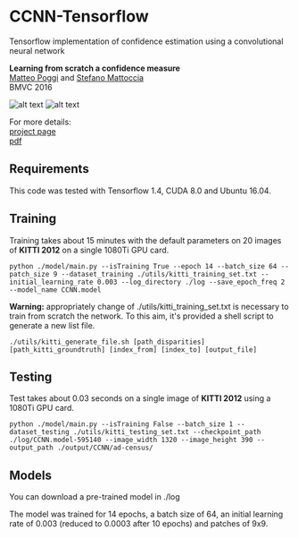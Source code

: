 # CCNN-Tensorflow

Tensorflow implementation of confidence estimation using a convolutional neural network

**Learning from scratch a confidence measure**  
[Matteo Poggi](https://vision.disi.unibo.it/~mpoggi/) and [Stefano Mattoccia](https://vision.disi.unibo.it/~smatt/Site/Home.html)   
BMVC 2016

![alt text](https://github.com/fabiotosi92/CCNN-Tensorflow/tree/master/images/disparity/ad-census/000020_LR.png)
![alt text](https://github.com/fabiotosi92/CCNN-Tensorflow/tree/master/output/CCNN/ad-census/000020_LR.png)

For more details:  
[project page](https://vision.disi.unibo.it/~mpoggi/code.html)  
[pdf](https://vision.disi.unibo.it/~mpoggi/papers/bmvc2016.pdf)  

## Requirements
This code was tested with Tensorflow 1.4, CUDA 8.0 and Ubuntu 16.04.  

## Training

Training takes about 15 minutes with the default parameters on 20 images of **KITTI 2012** on a single 1080Ti GPU card. 

```shell
python ./model/main.py --isTraining True --epoch 14 --batch_size 64 --patch_size 9 --dataset_training ./utils/kitti_training_set.txt --initial_learning_rate 0.003 --log_directory ./log --save_epoch_freq 2 --model_name CCNN.model 
```

**Warning:** appropriately change of ./utils/kitti_training_set.txt is necessary to train from scratch the network. To this aim, it's provided a shell script to generate a new list file. 

```shell
./utils/kitti_generate_file.sh [path_disparities] [path_kitti_groundtruth] [index_from] [index_to] [output_file]
```

## Testing 

Test takes about 0.03 seconds on a single image of **KITTI 2012**  using a 1080Ti GPU card. 

```shell
python ./model/main.py --isTraining False --batch_size 1 --dataset_testing ./utils/kitti_testing_set.txt --checkpoint_path ./log/CCNN.model-595140 --image_width 1320 --image_height 390 --output_path ./output/CCNN/ad-census/
```

## Models

You can download a pre-trained model in ./log

The model was trained for 14 epochs, a batch size of 64, an initial learning rate of 0.003 (reduced to 0.0003 after 10 epochs) and patches of 9x9.

```
